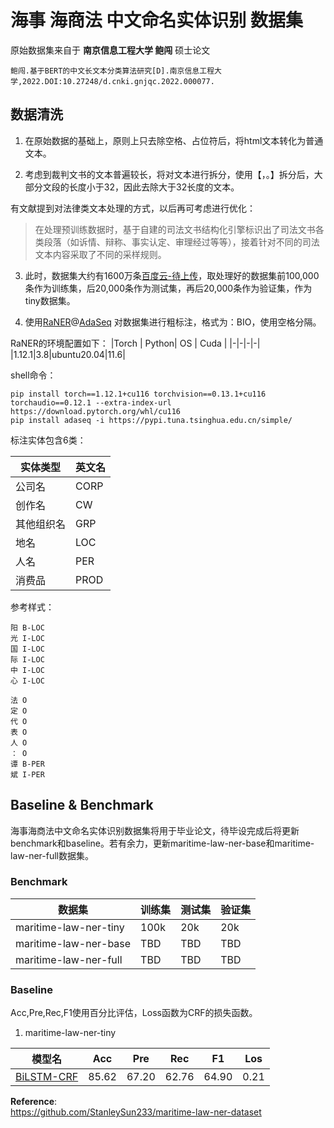 # 海事 海商法 中文命名实体识别 数据集
原始数据集来自于 **南京信息工程大学 鲍闯** 硕士论文
```
鲍闯.基于BERT的中文长文本分类算法研究[D].南京信息工程大学,2022.DOI:10.27248/d.cnki.gnjqc.2022.000077.
```

## 数据清洗

1. 在原始数据的基础上，原则上只去除空格、占位符后，将html文本转化为普通文本。

2. 考虑到裁判文书的文本普遍较长，将对文本进行拆分，使用【，。】拆分后，大部分文段的长度小于32，因此去除大于32长度的文本。

有文献提到对法律类文本处理的方式，以后再可考虑进行优化：
> 在处理预训练数据时，基于自建的司法文书结构化引擎标识出了司法文书各类段落（如诉情、辩称、事实认定、审理经过等等），接着针对不同的司法文本内容采取了不同的采样规则。

3. 此时，数据集大约有1600万条[百度云-待上传](https://github.com/StanleySun233)，取处理好的数据集前100,000条作为训练集，后20,000条作为测试集，再后20,000条作为验证集，作为tiny数据集。

4. 使用[RaNER](https://modelscope.cn/models/iic/nlp_raner_named-entity-recognition_chinese-large-generic/summary)@[AdaSeq](https://github.com/modelscope/AdaSeq) 对数据集进行粗标注，格式为：BIO，使用空格分隔。

RaNER的环境配置如下：
|Torch | Python| OS | Cuda |
|-|-|-|-|
|1.12.1|3.8|ubuntu20.04|11.6|

shell命令：
```shell
pip install torch==1.12.1+cu116 torchvision==0.13.1+cu116 torchaudio==0.12.1 --extra-index-url https://download.pytorch.org/whl/cu116
pip install adaseq -i https://pypi.tuna.tsinghua.edu.cn/simple/
```
标注实体包含6类：

| 实体类型   | 英文名 |
|------------|--------|
| 公司名     | CORP   |
| 创作名     | CW     |
| 其他组织名 | GRP    |
| 地名       | LOC    |
| 人名       | PER    |
| 消费品     | PROD   |

参考样式：
```
阳 B-LOC
光 I-LOC
国 I-LOC
际 I-LOC
中 I-LOC
心 I-LOC

法 O
定 O
代 O
表 O
人 O
： O
谭 B-PER
斌 I-PER
```


## Baseline & Benchmark
海事海商法中文命名实体识别数据集将用于毕业论文，待毕设完成后将更新benchmark和baseline。若有余力，更新maritime-law-ner-base和maritime-law-ner-full数据集。

### Benchmark

|数据集|训练集|测试集|验证集|
|-|-|-|-|
|maritime-law-ner-tiny|100k|20k|20k|
|maritime-law-ner-base|TBD|TBD|TBD|
|maritime-law-ner-full|TBD|TBD|TBD|


### Baseline
Acc,Pre,Rec,F1使用百分比评估，Loss函数为CRF的损失函数。

1. maritime-law-ner-tiny

|模型名|Acc|Pre|Rec|F1|Los|
|-|-|-|-|-|-|
|[BiLSTM-CRF](https://github.com/zjy-ucas/ChineseNER)|85.62|67.20|62.76|64.90|0.21|

**Reference**:   
<https://github.com/StanleySun233/maritime-law-ner-dataset>